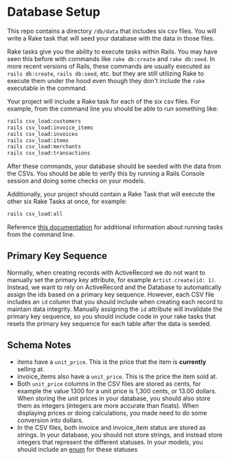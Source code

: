 # Database Setup

This repo contains a directory `/db/data` that includes six csv files. You will write a Rake task that will seed your database with the data in those files.

Rake tasks give you the ability to execute tasks within Rails. You may have seen this before with commands like `rake db:create` and `rake db:seed`. In more recent versions of Rails, these commands are usually executed as `rails db:create`, `rails db:seed`, etc. but they are still utilizing Rake to execute them under the hood even though they don't include the `rake` executable in the command.

Your project will include a Rake task for each of the six csv files. For example, from the command line you should be able to run something like:

```bash
rails csv_load:customers
rails csv_load:invoice_items
rails csv_load:invoices
rails csv_load:items
rails csv_load:merchants
rails csv_load:transactions
```

After these commands, your database should be seeded with the data from the CSVs. You should be able to verify this by running a Rails Console session and doing some checks on your models.

Additionally, your project should contain a Rake Task that will execute the other six Rake Tasks at once, for example:

```bash
rails csv_load:all
```

Reference [this documentation](https://guides.rubyonrails.org/v5.2/command_line.html) for additional information about running tasks from the command line.

## Primary Key Sequence

Normally, when creating records with ActiveRecord we do not want to manually set the primary key attribute, for example `Artist.create(id: 1)`. Instead, we want to rely on ActiveRecord and the Database to automatically assign the ids based on a primary key sequence. However, each CSV file includes an `id` column that you should include when creating each record to maintain data integrity. Manually assigning the `id` attribute will invalidate the primary key sequence, so you should include code in your rake tasks that resets the primary key sequence for each table after the data is seeded.

## Schema Notes

* items have a `unit_price`. This is the price that the item is **currently** selling at.
* invoice_items also have a `unit_price`. This is the price the item sold at.
* Both `unit_price` columns in the CSV files are stored as cents, for example the value 1300 for a unit price is 1,300 cents, or 13.00 dollars. When storing the unit prices in your database, you should also store them as integers (integers are more accurate than floats). When displaying prices or doing calculations, you made need to do some conversion into dollars.
* In the CSV files, both invoice and invoice_item status are stored as strings. In your database, you should not store strings, and instead store integers that represent the different statuses. In your models, you should include an [enum](https://api.rubyonrails.org/v5.2.4.4/classes/ActiveRecord/Enum.html) for these statuses
